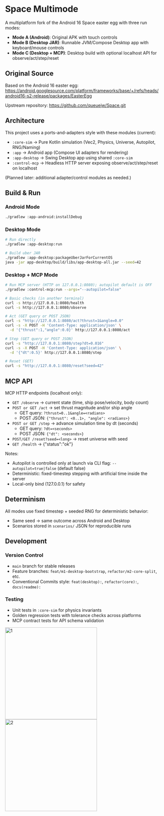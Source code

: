# Space Multimode

A multiplatform fork of the Android 16 Space easter egg with three run modes:

- **Mode A (Android)**: Original APK with touch controls
- **Mode B (Desktop JAR)**: Runnable JVM/Compose Desktop app with keyboard/mouse controls
- **Mode C (Desktop + MCP)**: Desktop build with optional localhost API for observe/act/step/reset

## Original Source

Based on the Android 16 easter egg: https://android.googlesource.com/platform/frameworks/base/+/refs/heads/android16-s2-release/packages/EasterEgg

Upstream repository: https://github.com/queuejw/Space.git

## Architecture

This project uses a ports-and-adapters style with these modules (current):

- `:core-sim` → Pure Kotlin simulation (Vec2, Physics, Universe, Autopilot, RNG/Naming)
- `:app` → Android app (Compose UI adapters for rendering)
- `:app-desktop` → Swing Desktop app using shared `:core-sim`
- `:control-mcp` → Headless HTTP server exposing observe/act/step/reset on localhost

(Planned later: additional adapter/control modules as needed.)

## Build & Run

### Android Mode
```bash
./gradlew :app-android:installDebug
```

### Desktop Mode
```bash
# Run directly
./gradlew :app-desktop:run

# Build uber JAR
./gradlew :app-desktop:packageUberJarForCurrentOS
java -jar app-desktop/build/libs/app-desktop-all.jar --seed=42
```

### Desktop + MCP Mode
```bash
# Run MCP server (HTTP on 127.0.0.1:8080); autopilot default is OFF
./gradlew :control-mcp:run --args="--autopilot=false"

# Basic checks (in another terminal)
curl -s http://127.0.0.1:8080/health
curl -s http://127.0.0.1:8080/observe

# Act (GET query or POST JSON)
curl -s "http://127.0.0.1:8080/act?thrust=1&angle=0.0"
curl -s -X POST -H 'Content-Type: application/json' \
  -d '{"thrust":1,"angle":0.0}' http://127.0.0.1:8080/act

# Step (GET query or POST JSON)
curl -s "http://127.0.0.1:8080/step?dt=0.016"
curl -s -X POST -H 'Content-Type: application/json' \
  -d '{"dt":0.5}' http://127.0.0.1:8080/step

# Reset (GET)
curl -s "http://127.0.0.1:8080/reset?seed=42"
```

## MCP API

MCP HTTP endpoints (localhost only):

- `GET /observe` → current state (time, ship pose/velocity, body count)
- `POST or GET /act` → set thrust magnitude and/or ship angle
  - GET query: `?thrust=0..1&angle=<radians>`
  - POST JSON: `{"thrust": <0..1>, "angle": <radians>}`
- `POST or GET /step` → advance simulation time by dt (seconds)
  - GET query: `?dt=<seconds>`
  - POST JSON: `{"dt": <seconds>}`
- `POST/GET /reset?seed=<long>` → reset universe with seed
- `GET /health` → {"status":"ok"}

Notes:
- Autopilot is controlled only at launch via CLI flag: `--autopilot=true|false` (default false)
- Deterministic: fixed-timestep stepping with artificial time inside the server
- Local-only bind (127.0.0.1) for safety

## Determinism

All modes use fixed timestep + seeded RNG for deterministic behavior:
- Same seed → same outcome across Android and Desktop
- Scenarios stored in `scenarios/` JSON for reproducible runs

## Development

### Version Control
- `main` branch for stable releases
- Feature branches: `feat/m1-desktop-bootstrap`, `refactor/m2-core-split`, etc.
- Conventional Commits style: `feat(desktop):`, `refactor(core):`, `docs(readme):`

### Testing
- Unit tests in `:core-sim` for physics invariants
- Golden regression tests with tolerance checks across platforms
- MCP contract tests for API schema validation

<img src='/.github/1.jpg' width='300' alt="1"> <img src='/.github/2.jpg' width='300' alt="2">
